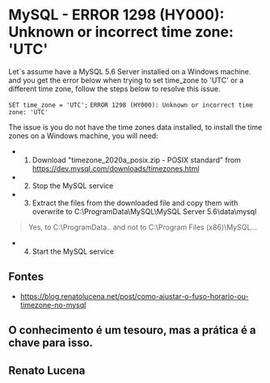 # MySQL - ERROR 1298 (HY000): Unknown or incorrect time zone: 'UTC'

Let`s assume have a MySQL 5.6 Server installed on a Windows machine.
and you get the error below when trying to set time_zone to 'UTC' 
or a different time zone, follow the steps below to resolve this issue.

`SET time_zone = 'UTC';`
`ERROR 1298 (HY000): Unknown or incorrect time zone: 'UTC'`

The issue is you do not have the time zones data installed,
to install the time zones on a Windows machine, you will need:

- 1) Download "timezone_2020a_posix.zip - POSIX standard"
     from https://dev.mysql.com/downloads/timezones.html
- 2) Stop the MySQL service
- 3) Extract the files from the downloaded file 
    and copy them with overwrite
    to C:\ProgramData\MySQL\MySQL Server 5.6\data\mysql

> Yes, to C:\ProgramData\.. and not to C:\Program Files (x86)\MySQL\...

- 4) Start the MySQL service

## Fontes
- https://blog.renatolucena.net/post/como-ajustar-o-fuso-horario-ou-timezone-no-mysql
         
## O conhecimento é um tesouro, mas a prática é a chave para isso.
## Renato Lucena         
